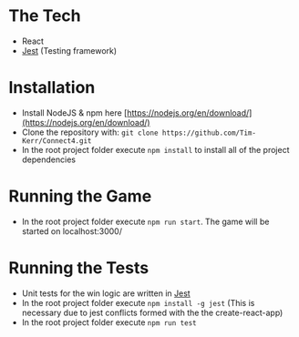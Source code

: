 # The Tech
* React
* [Jest](https://jestjs.io/) (Testing framework)

# Installation
* Install NodeJS & npm here [https://nodejs.org/en/download/](https://nodejs.org/en/download/)
* Clone the repository with: `git clone https://github.com/Tim-Kerr/Connect4.git`
* In the root project folder execute `npm install` to install all of the project dependencies

# Running the Game
* In the root project folder execute `npm run start`. The game will be started on localhost:3000/

# Running the Tests
* Unit tests for the win logic are written in [Jest](https://jestjs.io/)
* In the root project folder execute `npm install -g jest` (This is necessary due to jest conflicts formed with the the create-react-app)
* In the root project folder execute `npm run test`